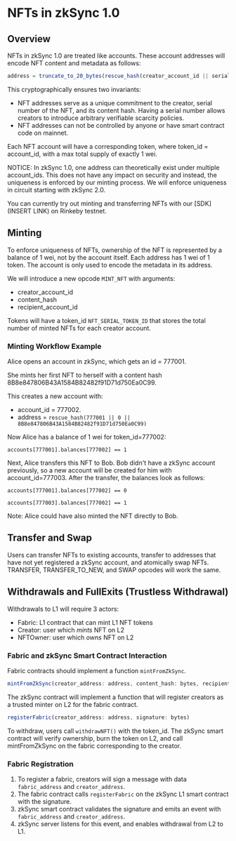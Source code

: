 # NFTs in zkSync 1.0

## Overview
NFTs in zkSync 1.0 are treated like accounts. These account addresses will encode NFT content and metadata as follows: 

```typescript
address = truncate_to_20_bytes(rescue_hash(creator_account_id || serial_id || content_hash))
```

This cryptographically ensures two invariants:

- NFT addresses serve as a unique commitment to the creator, serial number of the NFT, and its content hash. Having a serial number allows creators to introduce arbitrary verifiable scarcity policies.
- NFT addresses can not be controlled by anyone or have smart contract code on mainnet.

Each NFT account will have a corresponding token, where token_id = account_id, with a max total supply of exactly 1 wei. 

NOTICE: In zkSync 1.0, one address can theoretically exist under multiple account_ids. This does not have any impact on security and instead, the uniqueness is enforced by our minting process. We will enforce uniqueness in circuit starting with zkSync 2.0. 

You can currently try out minting and transferring NFTs with our [SDK](INSERT LINK) on Rinkeby testnet.

## Minting

To enforce uniqueness of NFTs, ownership of the NFT is represented by a balance of 1 wei, not by the account itself. Each address has 1 wei of 1 token. The account is only used to encode the metadata in its address. 

We will introduce a new opcode `MINT_NFT` with arguments:

- creator_account_id
- content_hash
- recipient_account_id

Tokens will have a token_id `NFT_SERIAL_TOKEN_ID` that stores the total number of minted NFTs for each creator account. 

### Minting Workflow Example
Alice opens an account in zkSync, which gets an id = 777001.

She mints her first NFT to herself with a content hash 8B8e847806B43A1584B82482f91D71d750Ea0C99.

This creates a new account with:

- account_id = 777002.
- address = `rescue_hash(777001 || 0 || 8B8e847806B43A1584B82482f91D71d750Ea0C99)`

Now Alice has a balance of 1 wei for token_id=777002:

`accounts[777001].balances[777002] == 1`

Next, Alice transfers this NFT to Bob. Bob didn't have a zkSync account previously, so a new account will be created for him with account_id=777003. After the transfer, the balances look as follows:

`accounts[777001].balances[777002] == 0`

`accounts[777003].balances[777002] == 1`

Note: Alice could have also minted the NFT directly to Bob.

## Transfer and Swap
Users can transfer NFTs to existing accounts, transfer to addresses that have not yet registered a zkSync account, and atomically swap NFTs. TRANSFER, TRANSFER_TO_NEW, and SWAP opcodes will work the same. 

## Withdrawals and FullExits (Trustless Withdrawal)

Withdrawals to L1 will require 3 actors:

- Fabric: L1 contract that can mint L1 NFT tokens
- Creator: user which *mints* NFT on L2
- NFTOwner: user which *owns* NFT on L2

### Fabric and zkSync Smart Contract Interaction

Fabric contracts should implement a function `mintFromZkSync`.

```typescript
mintFromZkSync(creator_address: address, content_hash: bytes, recipient_address: address)
```

The zkSync contract will implement a function that will register creators as a trusted minter on L2 for the fabric contract. 

```typescript
registerFabric(creator_address: address, signature: bytes)
```

To withdraw, users call `withdrawNFT()` with the token_id. The zkSync smart contract will verify ownership, burn the token on L2, and call mintFromZkSync on the fabric corresponding to the creator. 

### Fabric Registration

1. To register a fabric, creators will sign a message with data `fabric_address` and `creator_address`.
2. The fabric contract calls `registerFabric` on the zkSync L1 smart contract with the signature.
3. zkSync smart contract validates the signature and emits an event with `fabric_address` and `creator_address`.
4. zkSync server listens for this event, and enables withdrawal from L2 to L1.

